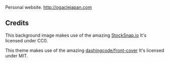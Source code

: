 Personal website. <http://ogaclejapan.com>

## Credits
This background image makes use of the amazing <a href="https://stocksnap.io/photo/CWYK8CLC61">StockSnap.io</a>
It's licensed under CC0.

This theme makes use of the amazing <a href="https://github.com/dashingcode/front-cover">dashingcode/front-cover</a>
It's licensed under MIT.

